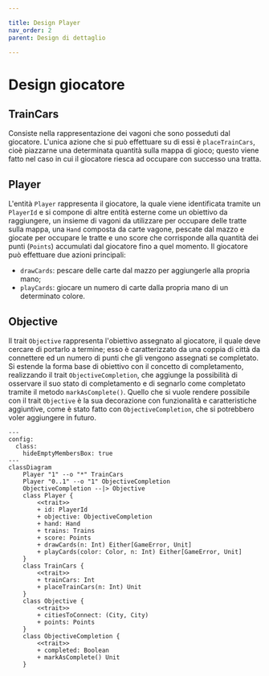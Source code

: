 ```yaml
---

title: Design Player
nav_order: 2
parent: Design di dettaglio

---
```


# Design giocatore

## TrainCars

Consiste nella rappresentazione dei vagoni che sono posseduti dal giocatore. L'unica azione che si può effettuare su di
essi è `placeTrainCars`, cioè piazzarne una determinata quantità sulla mappa di gioco; questo viene fatto nel caso in
cui il giocatore riesca ad occupare con successo una tratta.

## Player

L'entità `Player` rappresenta il giocatore, la quale viene identificata tramite un `PlayerId` e si compone di altre
entità esterne come un obiettivo da raggiungere, un insieme di vagoni da utilizzare per occupare delle tratte sulla
mappa, una `Hand` composta da carte vagone, pescate dal mazzo e giocate per occupare le tratte e uno score che
corrisponde alla quantità dei punti (`Points`) accumulati dal giocatore fino a quel momento. Il giocatore può effettuare
due azioni principali:
- `drawCards`: pescare delle carte dal mazzo per aggiungerle alla propria mano;
- `playCards`: giocare un numero di carte dalla propria mano di un determinato colore.

## Objective

Il trait `Objective` rappresenta l'obiettivo assegnato al giocatore, il quale deve cercare di portarlo a termine; esso è
caratterizzato da una coppia di città da connettere ed un numero di punti che gli vengono assegnati se completato.
Si estende la forma base di obiettivo con il concetto di completamento, realizzando il trait `ObjectiveCompletion`, che
aggiunge la possibilità di osservare il suo stato di completamento e di segnarlo come completato tramite il metodo
`markAsComplete()`. Quello che si vuole rendere possibile con il trait `Objective` è la sua decorazione con funzionalità
e caratteristiche aggiuntive, come è stato fatto con `ObjectiveCompletion`, che si potrebbero voler aggiungere in
futuro.

```mermaid
---
config:
  class:
    hideEmptyMembersBox: true
---
classDiagram
    Player "1" --o "*" TrainCars
    Player "0..1" --o "1" ObjectiveCompletion
    ObjectiveCompletion --|> Objective
    class Player {
        <<trait>>
        + id: PlayerId
        + objective: ObjectiveCompletion
        + hand: Hand
        + trains: Trains
        + score: Points
        + drawCards(n: Int) Either[GameError, Unit]
        + playCards(color: Color, n: Int) Either[GameError, Unit]
    }
    class TrainCars {
        <<trait>>
        + trainCars: Int
        + placeTrainCars(n: Int) Unit
    }
    class Objective {
        <<trait>>
        + citiesToConnect: (City, City)
        + points: Points
    }
    class ObjectiveCompletion {
        <<trait>>
        + completed: Boolean
        + markAsComplete() Unit
    }
```
